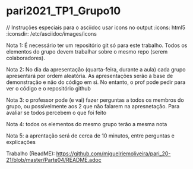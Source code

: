 # pari2021_TP1_Grupo10

// Instruções especiais para o asciidoc usar icons no output
:icons: html5
:iconsdir: /etc/asciidoc/images/icons

Nota 1: É necessário ter um repositório git só para este trabalho. Todos os elementos do grupo devem trabalhar sobre o mesmo repo (serem colaboradores).

Nota 2: No dia da apresentação (quarta-feira, durante a aula) cada grupo apresentará por ordem aleatória. As apresentações serão à base de demonstração e não do código em si. No entanto, o prof pode pedir para ver o código e o repositório github

Nota 3: o professor pode (e vai) fazer perguntas a todos os membros do grupo, ou possívelmente aos 2 que não falarem na apresnetação. Para avaliar se todos percebem o que foi feito

Nota 4: todos os elementos do mesmo grupo terão a mesma nota

Nota 5: a aprentação será de cerca de 10 minutos, entre perguntas e explicações

Trabalho (ReadME): https://github.com/miguelriemoliveira/pari_20-21/blob/master/Parte04/README.adoc